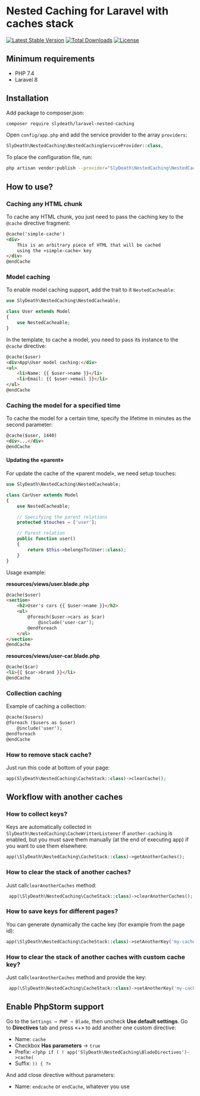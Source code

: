 # Nested Caching for Laravel with caches stack

[![Latest Stable Version](https://poser.pugx.org/slydeath/laravel-nested-caching/v/stable)](https://packagist.org/packages/slydeath/laravel-nested-caching)
[![Total Downloads](https://poser.pugx.org/slydeath/laravel-nested-caching/downloads)](https://packagist.org/packages/slydeath/laravel-nested-caching)
[![License](https://poser.pugx.org/slydeath/laravel-nested-caching/license)](https://packagist.org/packages/slydeath/laravel-nested-caching)

## Minimum requirements

- PHP 7.4
- Laravel 8

## Installation

Add package to composer.json:

```bash
composer require slydeath/laravel-nested-caching
```

Open `config/app.php` and add the service provider to the array `providers`:

```php
SlyDeath\NestedCaching\NestedCachingServiceProvider::class,
```

To place the configuration file, run:

```bash
php artisan vendor:publish --provider="SlyDeath\NestedCaching\NestedCachingServiceProvider" --tag=config
```

## How to use?

### Caching any HTML chunk

To cache any HTML chunk, you just need to pass the caching key to the `@cache` directive fragment:

```html
@cache('simple-cache')
<div>
    This is an arbitrary piece of HTML that will be cached
    using the «simple-cache» key
</div>
@endCache
```

### Model caching

To enable model caching support, add the trait to it `NestedCacheable`:

```php
use SlyDeath\NestedCaching\NestedCacheable;

class User extends Model
{
    use NestedCacheable;
}
```

In the template, to cache a model, you need to pass its instance to the `@cache` directive:

```html
@cache($user)
<div>App\User model caching:</div>
<ul>
    <li>Name: {{ $user->name }}</li>
    <li>Email: {{ $user->email }}</li>
</ul>
@endCache
```

### Caching the model for a specified time

To cache the model for a certain time, specify the lifetime in minutes as the second parameter:

```html
@cache($user, 1440)
<div>...</div>
@endCache
 ```

#### Updating the «parent»

For update the cache of the «parent model», we need setup touches:

```php
use SlyDeath\NestedCaching\NestedCacheable;

class CarUser extends Model
{
    use NestedCacheable;

    // Specifying the parent relations
    protected $touches = ['user']; 

    // Parent relation
    public function user()
    {
        return $this->belongsTo(User::class);
    }
}
```

Usage example:

**resources/views/user.blade.php**

```html
@cache($user)
<section>
    <h2>User's cars {{ $user->name }}</h2>
    <ul>
        @foreach($user->cars as $car)
            @include('user-car');
        @endforeach
    </ul>
</section>
@endCache
```

**resources/views/user-car.blade.php**

```html
@cache($car)
<li>{{ $car->brand }}</li>
@endCache
```

### Collection caching

Example of caching a collection:

```html
@cache($users)
@foreach ($users as $user)
    @include('user');
@endforeach
@endCache
```

### How to remove stack cache?

Just run this code at bottom of your page:

```php
app(SlyDeath\NestedCaching\CacheStack::class)->clearCache();
```

## Workflow with another caches

### How to collect keys?

Keys are automatically collected in `SlyDeath\NestedCaching\CacheWrittenListener` if `another-caching` is enabled, 
but you must save them manually (at the end of executing app) if you want to use them elsewhere:

```php
app(\SlyDeath\NestedCaching\CacheStack::class)->getAnotherCaches();
```

### How to clear the stack of another caches?

Just call`clearAnotherCaches` method:

```php
 app(\SlyDeath\NestedCaching\CacheStack::class)->clearAnotherCaches();
```

### How to save keys for different pages?

You can generate dynamically the cache key (for example from the page id):

```php
app(\SlyDeath\NestedCaching\CacheStack::class)->setAnotherKey('my-cache-key-prefix:' . optional($page)->id)->getAnotherCaches();
```

### How to clear the stack of another caches with custom cache key?

Just call`clearAnotherCaches` method and provide the key:

```php
 app(\SlyDeath\NestedCaching\CacheStack::class)->setAnotherKey('my-cache-key-prefix:' . optional($page)->id)->clearAnotherCaches();
```

## Enable PhpStorm support

Go to the `Settings → PHP → Blade`, then uncheck **Use default settings**. Go to **Directives** tab and press «+» to add
another one custom directive:

- Name: `cache`
- Checkbox **Has parameters** → `true`
- Prefix: ```<?php if ( ! app('SlyDeath\NestedCaching\BladeDirectives')->cache(```
- Suffix: ```)) { ?>```

And add close directive without parameters:

- Name: `endcache` or `endCache`, whatever you use